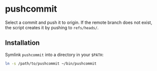 # pushcommit

Select a commit and push it to origin. If the remote branch does not exist, the script creates it by pushing to `refs/heads/`.

## Installation

Symlink `pushcommit` into a directory in your `$PATH`:

```bash
ln -s /path/to/pushcommit ~/bin/pushcommit
```
